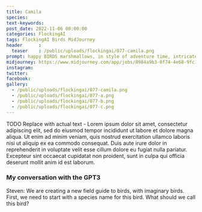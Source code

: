 ```yaml
---
title: Camila
species: 
text-keywords: 
post_date: 2022-11-06 00:00:00
categories: FlockingAI
tags: FlockingAI Birds MidJourney 
header      :
  teaser    : /public/uploads/flockingai/077-camila.png
prompt: happy BIRDS marshmallows, in style of adventure time, intricate detail, concept art,
midjourney: https://www.midjourney.com/app/jobs/0984a9b3-0f74-4e68-9fc1-7eaa180e7664
instagram: 
twitter: 
facebook: 
gallery: 
  - /public/uploads/flockingai/077-camila.png
  - /public/uploads/flockingai/077-a.png
  - /public/uploads/flockingai/077-b.png
  - /public/uploads/flockingai/077-c.png
---
```


TODO Replace with actual text - Lorem ipsum dolor sit amet, consectetur adipiscing elit, sed do eiusmod tempor incididunt ut labore et dolore magna aliqua. Ut enim ad minim veniam, quis nostrud exercitation ullamco laboris nisi ut aliquip ex ea commodo consequat. Duis aute irure dolor in reprehenderit in voluptate velit esse cillum dolore eu fugiat nulla pariatur. Excepteur sint occaecat cupidatat non proident, sunt in culpa qui officia deserunt mollit anim id est laborum.

### My conversation with the GPT3

Steven: We are creating a new field guide to birds, with imaginary birds. First, we need to start with a species name for this bird. What should we call this bird?
